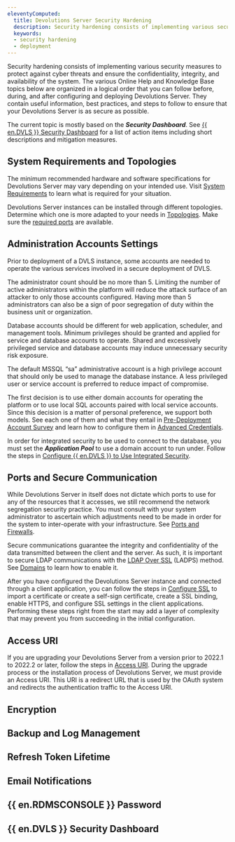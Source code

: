```yaml
---
eleventyComputed:
  title: Devolutions Server Security Hardening
  description: Security hardening consists of implementing various security measures to protect against cyber threats and ensure the confidentiality, integrity, and availability of the system.
  keywords:
  - security hardening
  - deployment
---
```

Security hardening consists of implementing various security measures to protect against cyber threats and ensure the confidentiality, integrity, and availability of the system. The various Online Help and Knowledge Base topics below are organized in a logical order that you can follow before, during, and after configuring and deploying Devolutions Server. They contain useful information, best practices, and steps to follow to ensure that your Devolutions Server is as secure as possible.

The current topic is mostly based on the ***Security Dashboard***. See [{{ en.DVLS }} Security Dashboard](/kb/devolutions-server/knowledge-base/server-security-dashboard/) for a list of action items including short descriptions and mitigation measures.

## System Requirements and Topologies

The minimum recommended hardware and software specifications for Devolutions Server may vary depending on your intended use. Visit [System Requirements](/server/overview/system-requirements/) to learn what is required for your situation.

Devolutions Server instances can be installed through different topologies. Determine which one is more adapted to your needs in [Topologies](/server/overview/topologies/). Make sure the <a href="#ports-and-secure-communication">required ports</a> are available.

## Administration Accounts Settings

Prior to deployment of a DVLS instance, some accounts are needed to operate the various services involved in a secure deployment of DVLS.

The administrator count should be no more than 5. Limiting the number of active administrators within the platform will reduce the attack surface of an attacker to only those accounts configured. Having more than 5 administrators can also be a sign of poor segregation of duty within the business unit or organization.

Database accounts should be different for web application, scheduler, and management tools. Minimum privileges should be granted and applied for service and database accounts to operate. Shared and excessively privileged service and database accounts may induce unnecessary security risk exposure.

The default MSSQL “sa” administrative account is a high privilege account that should only be used to manage the database instance. A less privileged user or service account is preferred to reduce impact of compromise.

The first decision is to use either domain accounts for operating the platform or to use local SQL accounts paired with local service accounts. Since this decision is a matter of personal preference, we support both models. See each one of them and what they entail in [Pre-Deployment Account Survey](/kb/devolutions-server/knowledge-base/pre-deployment-account-survey/) and learn how to configure them in [Advanced Credentials](/server/management/devolutions-server-console/devolutions-server-settings/database/advanced-credentials/).

In order for integrated security to be used to connect to the database, you must set the ***Application Pool*** to use a domain account to run under. Follow the steps in [Configure {{ en.DVLS }} to Use Integrated Security](/kb/devolutions-server/how-to-articles/configure-server-use-integrated-security/).

## Ports and Secure Communication

While Devolutions Server in itself does not dictate which ports to use for any of the resources that it accesses, we still recommend the network segregation security practice. You must consult with your system administrator to ascertain which adjustments need to be made in order for the system to inter-operate with your infrastructure. See [Ports and Firewalls](/kb/devolutions-server/knowledge-base/ports-firewalls/).

Secure communications guarantee the integrity and confidentiality of the data transmitted between the client and the server. As such, it is important to secure LDAP communications with the [LDAP Over SSL](/server/getting-started/security-checklist/ldap-over-ssl/) (LADPS) method. See [Domains](/server/web-interface/administration/configuration/server-settings/general/authentication/domain/) to learn how to enable it.

After you have configured the Devolutions Server instance and connected through a client application, you can follow the steps in [Configure SSL](/kb/devolutions-server/how-to-articles/configure-ssl/) to import a certificate or create a self-sign certificate, create a SSL binding, enable HTTPS, and configure SSL settings in the client applications. Performing these steps right from the start may add a layer of complexity that may prevent you from succeeding in the initial configuration.

## Access URI

If you are upgrading your Devolutions Server from a version prior to 2022.1 to 2022.2 or later, follow the steps in [Access URI](/kb/devolutions-server/knowledge-base/access-uri/). During the upgrade process or the installation process of Devolutions Server, we must provide an Access URI. This URI is a redirect URL that is used by the OAuth system and redirects the authentication traffic to the Access URI.

## Encryption



## Backup and Log Management



## Refresh Token Lifetime



## Email Notifications



## {{ en.RDMSCONSOLE }} Password



## {{ en.DVLS }} Security Dashboard


